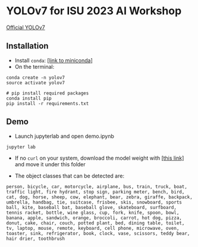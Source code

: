 # YOLOv7 for ISU 2023 AI Workshop

[Official YOLOv7](https://github.com/WongKinYiu/yolov7)

## Installation

- Install `conda`: [[link to miniconda]](https://docs.conda.io/en/latest/miniconda.html)
- On the terminal:
``` shell
conda create -n yolov7
source activate yolov7

# pip install required packages
conda install pip
pip install -r requirements.txt
```

## Demo

- Launch jupyterlab and open demo.ipynb
``` shell
jupyter lab 
```
- If no `curl` on your system, download the model weight with [[this link]](https://github.com/WongKinYiu/yolov7/releases/download/v0.1/yolov7.pt) and move it under this folder 

- The object classes that can be detected are: 
```
person, bicycle, car, motorcycle, airplane, bus, train, truck, boat, traffic light, fire hydrant, stop sign, parking meter, bench, bird, cat, dog, horse, sheep, cow, elephant, bear, zebra, giraffe, backpack, umbrella, handbag, tie, suitcase, frisbee, skis, snowboard, sports ball, kite, baseball bat, baseball glove, skateboard, surfboard, tennis racket, bottle, wine glass, cup, fork, knife, spoon, bowl, banana, apple, sandwich, orange, broccoli, carrot, hot dog, pizza, donut, cake, chair, couch, potted plant, bed, dining table, toilet, tv, laptop, mouse, remote, keyboard, cell phone, microwave, oven, toaster, sink, refrigerator, book, clock, vase, scissors, teddy bear, hair drier, toothbrush
```
